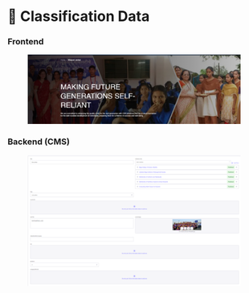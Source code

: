 # 📎 Classification Data

### **Frontend**

<figure><img src="../../../.gitbook/assetsMukand/initiative-listing-banner-section.png" alt=""><figcaption></figcaption></figure>

### Backend (CMS)

<figure><img src="../../../.gitbook/assetsMukand/initiative-listing-classification-cms.png" alt=""><figcaption></figcaption></figure>
